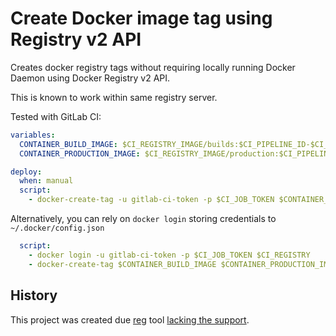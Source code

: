 # Create Docker image tag using Registry v2 API

Creates docker registry tags without requiring locally running Docker Daemon using Docker Registry v2 API.

This is known to work within same registry server.

Tested with GitLab CI:

```yml
variables:
  CONTAINER_BUILD_IMAGE: $CI_REGISTRY_IMAGE/builds:$CI_PIPELINE_ID-$CI_COMMIT_REF_SLUG
  CONTAINER_PRODUCTION_IMAGE: $CI_REGISTRY_IMAGE/production:$CI_PIPELINE_ID-$CI_COMMIT_REF_SLUG

deploy:
  when: manual
  script:
    - docker-create-tag -u gitlab-ci-token -p $CI_JOB_TOKEN $CONTAINER_BUILD_IMAGE $CONTAINER_PRODUCTION_IMAGE
```
Alternatively, you can rely on `docker login` storing credentials to `~/.docker/config.json`

```yml
  script:
    - docker login -u gitlab-ci-token -p $CI_JOB_TOKEN $CI_REGISTRY
    - docker-create-tag $CONTAINER_BUILD_IMAGE $CONTAINER_PRODUCTION_IMAGE
```

## History

This project was created due [reg] tool [lacking the support][reg#88].

[reg]: https://github.com/genuinetools/reg
[reg#88]: https://github.com/genuinetools/reg/issues/88
